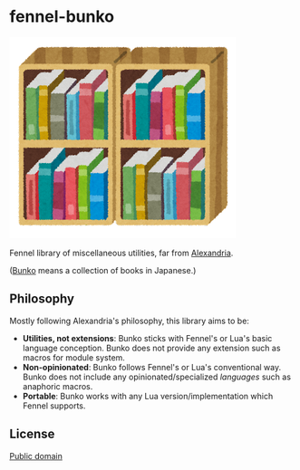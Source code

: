 # fennel-bunko

![hondana](_assets/tosyokan_book_tana.png)

Fennel library of miscellaneous utilities, far from [Alexandria][1].

([Bunko][2] means a collection of books in Japanese.)

## Philosophy

Mostly following Alexandria's philosophy, this library aims to be:

- **Utilities, not extensions**: Bunko sticks with Fennel's or Lua's basic language
  conception. Bunko does not provide any extension such as macros for module system.
- **Non-opinionated**: Bunko follows Fennel's or Lua's conventional way. Bunko does
  not include any opinionated/specialized *languages* such as anaphoric macros.
- **Portable**: Bunko works with any Lua version/implementation which Fennel supports.

## License

[Public domain](LICENSE)

[1]: https://alexandria.common-lisp.dev/
[2]: https://en.wiktionary.org/wiki/%E6%96%87%E5%BA%AB
